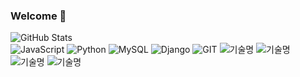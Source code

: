 ### Welcome 👋

<!--
**Panseung/Panseung** is a ✨ _special_ ✨ repository because its `README.md` (this file) appears on your GitHub profile.

Here are some ideas to get you started:

- 🔭 I’m currently working on ...
- 🌱 I’m currently learning ...
- 👯 I’m looking to collaborate on ...
- 🤔 I’m looking for help with ...
- 💬 Ask me about ...
- 📫 How to reach me: ...
- 😄 Pronouns: ...
- ⚡ Fun fact: ...
-->
![GitHub Stats](https://github-readme-stats.vercel.app/api?username=Panseung&theme=radical)
<br>
![JavaScript](https://img.shields.io/badge/JavaScript-F7DF1E.svg?&style=for-the-badge&logo=JavaScript&logoColor=white)
![Python](https://img.shields.io/badge/Python-3776AB.svg?&style=for-the-badge&logo=Python&logoColor=white)
![MySQL](https://img.shields.io/badge/MySQL-4479A1.svg?&style=for-the-badge&logo=MySQL&logoColor=white)
![Django](https://img.shields.io/badge/Django-092E20.svg?&style=for-the-badge&logo=Django&logoColor=white)
![GIT](https://img.shields.io/badge/GIT-F05032.svg?&style=for-the-badge&logo=GIT&logoColor=white)
![기술명](https://img.shields.io/badge/기술이름-색상.svg?&style=for-the-badge&logo=기술명&logoColor=white)
![기술명](https://img.shields.io/badge/기술이름-색상.svg?&style=for-the-badge&logo=기술명&logoColor=white)
![기술명](https://img.shields.io/badge/기술이름-색상.svg?&style=for-the-badge&logo=기술명&logoColor=white)
![기술명](https://img.shields.io/badge/기술이름-색상.svg?&style=for-the-badge&logo=기술명&logoColor=white)

